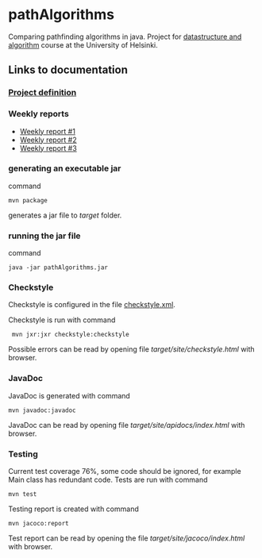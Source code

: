 # pathAlgorithms
Comparing pathfinding algorithms in java. Project for [datastructure and algorithm](https://tiralabra.github.io/2020_p1/index) course at the University of Helsinki.



## Links to documentation

### [Project definition](https://github.com/synesteesia/pathAlgorithms/blob/master/documentation/project_definition.md)



### Weekly reports

* [Weekly report #1](https://github.com/synesteesia/pathAlgorithms/blob/master/documentation/weeklyReports/Weekly_report_1.md)
* [Weekly report #2](https://github.com/synesteesia/pathAlgorithms/blob/master/documentation/weeklyReports/Weekly_report_2.md)
* [Weekly report #3](https://github.com/synesteesia/pathAlgorithms/blob/master/documentation/weeklyReports/Weekly_report_3.md)

### generating an executable jar

command

```
mvn package
```

generates a jar file to _target_ folder.

### running the jar file

command

```
java -jar pathAlgorithms.jar
```

### Checkstyle

Checkstyle is configured in the file [checkstyle.xml](https://github.com/synesteesia/pathAlgorithms/blob/master/pathAlgorithms/checkstyle.xml).

Checkstyle is run with command


```
 mvn jxr:jxr checkstyle:checkstyle
```

Possible errors can be read by opening file _target/site/checkstyle.html_ with browser.

### JavaDoc

JavaDoc is generated with command

```
mvn javadoc:javadoc
```

JavaDoc can be read by opening file _target/site/apidocs/index.html_ with browser.

### Testing

Current test coverage 76%, 
some code should be ignored, for example Main class has redundant code.
Tests are run with command

```
mvn test
```
Testing report is created with command

```
mvn jacoco:report
```

Test report can be read by opening the file _target/site/jacoco/index.html_ with browser.



